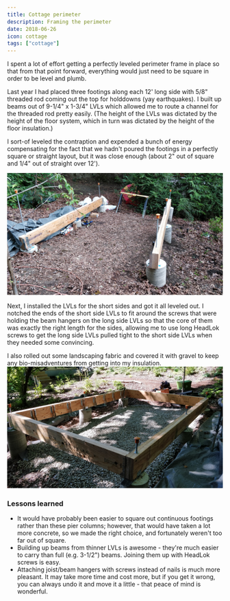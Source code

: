 ```yaml
---
title: Cottage perimeter
description: Framing the perimeter
date: 2018-06-26
icon: cottage
tags: ["cottage"]
---
```


I spent a lot of effort getting a perfectly leveled perimeter frame in place so that from that point forward, 
everything would just need to be square in order to be level and plumb.

Last year I had placed three footings along each 12' long side with 5/8" threaded rod coming out the top for holddowns (yay earthquakes).
I built up beams out of 9-1/4" x 1-3/4" LVLs which allowed me to route a channel for the threaded rod pretty easily.
(The height of the LVLs was dictated by the height of the floor system, which in turn was dictated by the height of the floor insulation.)

I sort-of leveled the contraption and expended a bunch of energy compensating for the fact that we hadn't poured the footings in a perfectly square or straight
layout, but it was close enough (about 2" out of square and 1/4" out of straight over 12').

![Perimeter LVLs - long sides](images/IMG_20180613_165833.jpg)

Next, I installed the LVLs for the short sides and got it all leveled out. I notched the ends of the short side LVLs to fit around the screws
that were holding the beam hangers on the long side LVLs so that the core of them was exactly the right length for the sides, allowing me to use
long HeadLok screws to get the long side LVLs pulled tight to the short side LVLs when they needed some convincing.

I also rolled out some landscaping fabric and covered it with gravel to keep any bio-misadventures from getting into my insulation.
![Perimeter LVLs - all sides](images/IMG_20180626_161442.jpg)

### Lessons learned
* It would have probably been easier to square out continuous footings rather than these pier columns; however, that would have taken a lot more concrete, so we made the right choice, and fortunately weren't too far out of square.
* Building up beams from thinner LVLs is awesome - they're much easier to carry than full (e.g. 3-1/2") beams. Joining them up with HeadLok screws is easy.
* Attaching joist/beam hangers with screws instead of nails is much more pleasant. It may take more time and cost more, but if you get it wrong, you can always undo it and move it a little - that peace of mind is wonderful.
